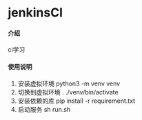 # jenkinsCI

#### 介绍
ci学习

#### 使用说明

1.  安装虚拟环境 python3 -m venv venv
2.  切换到虚拟环境 . ./venv/bin/activate
3.  安装依赖的库 pip install -r requirement.txt
4.  启动服务  sh run.sh